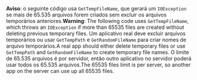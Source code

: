 <span data-ttu-id="d5f86-101">**Aviso**: o seguinte código usa `GetTempFileName`, que gerará um `IOException` se mais de 65.535 arquivos forem criados sem excluir os arquivos temporários anteriores.</span><span class="sxs-lookup"><span data-stu-id="d5f86-101">**Warning**: The following code uses `GetTempFileName`, which throws an `IOException` if more than 65535 files are created without deleting previous temporary files.</span></span> <span data-ttu-id="d5f86-102">Um aplicativo real deve excluir arquivos temporários ou usar `GetTempPath` e `GetRandomFileName` para criar nomes de arquivo temporários.</span><span class="sxs-lookup"><span data-stu-id="d5f86-102">A real app should either delete temporary files or use `GetTempPath` and `GetRandomFileName` to create temporary file names.</span></span> <span data-ttu-id="d5f86-103">O limite de 65.535 arquivos é por servidor, então outro aplicativo no servidor poderá usar todos os 65.535 arquivos.</span><span class="sxs-lookup"><span data-stu-id="d5f86-103">The 65535 files limit is per server, so another app on the server can use up all 65535 files.</span></span> 
